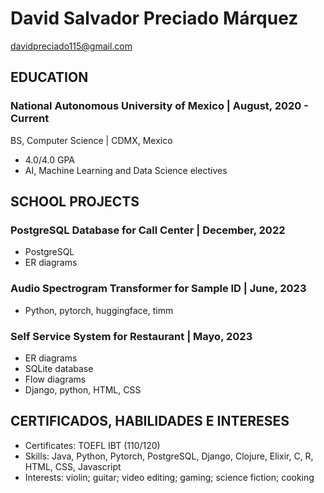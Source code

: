 # ﻿David Salvador Preciado Márquez
davidpreciado115@gmail.com


## EDUCATION
        
### National Autonomous University of Mexico |                                                August, 2020 - Current
BS, Computer Science | CDMX, Mexico
* 4.0/4.0 GPA
* AI, Machine Learning and Data Science electives





## SCHOOL PROJECTS
### PostgreSQL Database for Call Center                             |                               December, 2022
* PostgreSQL
* ER diagrams


### Audio Spectrogram Transformer for Sample ID                            |                                                     June, 2023
* Python, pytorch, huggingface, timm


### Self Service System for Restaurant               |                                                      Mayo, 2023
* ER diagrams
* SQLite database
* Flow diagrams
* Django, python, HTML, CSS




## CERTIFICADOS, HABILIDADES E INTERESES


* Certificates: TOEFL IBT (110/120)
* Skills: Java, Python, Pytorch, PostgreSQL, Django, Clojure, Elixir, C, R, HTML, CSS, Javascript
* Interests: violin; guitar; video editing; gaming; science fiction; cooking
